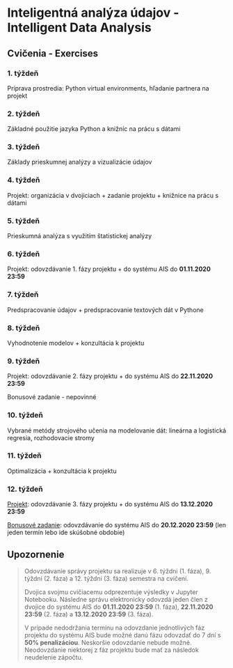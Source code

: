 # Inteligentná analýza údajov - Intelligent Data Analysis
## Cvičenia - Exercises

### 1. týždeň

Príprava prostredia: Python virtual environments, hľadanie partnera na projekt

### 2. týždeň

Základné použitie jazyka Python a knižníc na prácu s dátami

### 3. týždeň

Základy prieskumnej analýzy a vizualizácie údajov

### 4. týždeň

Projekt: organizácia v dvojiciach + zadanie projektu + knižnice na prácu s dátami

### 5. týždeň

Prieskumná analýza s využitím štatistickej analýzy

### 6. týždeň

Projekt: odovzdávanie 1. fázy projektu + do systému AIS do **01.11.2020 23:59**

### 7. týždeň

Predspracovanie údajov + predspracovanie textových dát v Pythone

### 8. týždeň

Vyhodnotenie modelov + konzultácia k projektu

### 9. týždeň

Projekt: odovzdávanie 2. fázy projektu + do systému AIS do **22.11.2020 23:59**

Bonusové zadanie - nepovinné

### 10. týždeň

Vybrané metódy strojového učenia na modelovanie dát: lineárna a logistická regresia, rozhodovacie stromy

### 11. týždeň

Optimalizácia + konzultácia k projektu

### 12. týždeň

[Projekt](https://github.com/FIIT-IAU/2020-2021/blob/master/cvicenia/project.md): odovzdávanie 3. fázy projektu + do systému AIS do **13.12.2020 23:59**

[Bonusové zadanie](https://docs.google.com/presentation/d/19NNH111JAQbQS0EvCCT9NVTNJcQlbBqWRdhHgVMWDno/edit?usp=sharing): odovzdávanie do systému AIS do **20.12.2020 23:59** (len jeden termín lebo ide skúšobné obdobie)


## Upozornenie

> Odovzdávanie správy projektu sa realizuje v 6. týždni (1. fáza), 9. týždni (2. fáza) a 12. týždni (3. fáza) semestra na cvičení. 
> 
> Dvojica svojmu cvičiacemu odprezentuje výsledky v Jupyter Notebooku. Následne správu elektronicky odovzdá jeden člen z dvojice do systému AIS do **01.11.2020 23:59** (1. fáza), **22.11.2020 23:59** (2. fáza) a **13.12.2020 23:59** (3. fáza).
> 
> V prípade nedodržania termínu na odovzdanie jednotlivých fáz projektu do systému AIS bude možné danú fázu odovzdať do 7 dní s **50% penalizáciou**. 
> Neskoršie odovzdanie nebude možné. Neodovzdanie niektorej z fáz projektu bude mať za následok neudelenie zápočtu.
